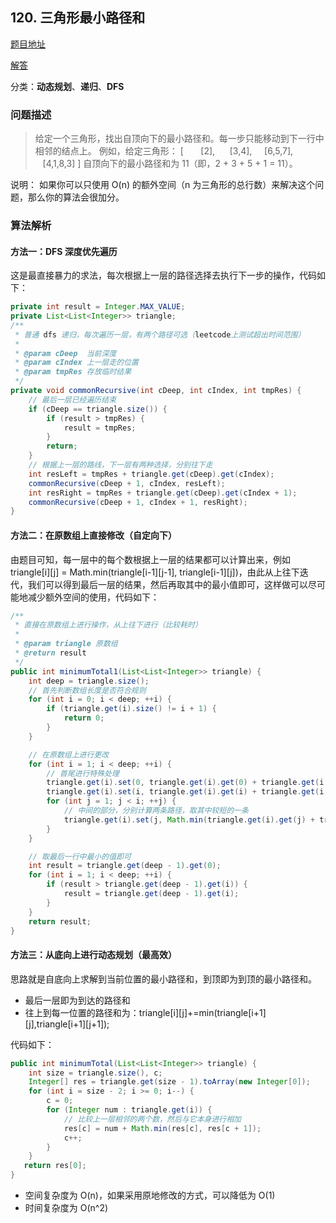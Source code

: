 ## 120. 三角形最小路径和

[题目地址](https://leetcode-cn.com/problems/triangle/)

[解答](https://github.com/lidonggg/Learning-notes/blob/master/algorithm/src/main/java/com/lidong/algorithm/leetcode/medium/dynamic/MinimumTotal120.java)

分类：**动态规划**、**递归**、**DFS**

### 问题描述
> 给定一个三角形，找出自顶向下的最小路径和。每一步只能移动到下一行中相邻的结点上。
例如，给定三角形：
[
&nbsp;&nbsp;&nbsp;&nbsp;&nbsp;&nbsp;[2],
&nbsp;&nbsp;&nbsp;&nbsp;&nbsp;[3,4],
&nbsp;&nbsp;&nbsp;&nbsp;[6,5,7],
&nbsp;&nbsp;&nbsp;[4,1,8,3]
]
自顶向下的最小路径和为 11（即，2 + 3 + 5 + 1 = 11）。

说明：
如果你可以只使用 O(n) 的额外空间（n 为三角形的总行数）来解决这个问题，那么你的算法会很加分。


### 算法解析
#### 方法一：DFS 深度优先遍历
这是最直接暴力的求法，每次根据上一层的路径选择去执行下一步的操作，代码如下：
```java
private int result = Integer.MAX_VALUE;
private List<List<Integer>> triangle;
/**
 * 普通 dfs 递归，每次遍历一层，有两个路径可选（leetcode上测试超出时间范围）
 *
 * @param cDeep  当前深度
 * @param cIndex 上一层走的位置
 * @param tmpRes 存放临时结果
 */
private void commonRecursive(int cDeep, int cIndex, int tmpRes) {
    // 最后一层已经遍历结束
    if (cDeep == triangle.size()) {
        if (result > tmpRes) {
            result = tmpRes;
        }
        return;
    }
    // 根据上一层的路线，下一层有两种选择，分别往下走
    int resLeft = tmpRes + triangle.get(cDeep).get(cIndex);
    commonRecursive(cDeep + 1, cIndex, resLeft);
    int resRight = tmpRes + triangle.get(cDeep).get(cIndex + 1);
    commonRecursive(cDeep + 1, cIndex + 1, resRight);
}
```

#### 方法二：在原数组上直接修改（自定向下）
由题目可知，每一层中的每个数根据上一层的结果都可以计算出来，例如 triangle[i][j] = Math.min(triangle[i-1][j-1], triangle[i-1][j])，由此从上往下迭代，我们可以得到最后一层的结果，然后再取其中的最小值即可，这样做可以尽可能地减少额外空间的使用，代码如下：
```java
/**
 * 直接在原数组上进行操作，从上往下进行（比较耗时）
 *
 * @param triangle 原数组
 * @return result
 */
public int minimumTotal1(List<List<Integer>> triangle) {
    int deep = triangle.size();
    // 首先判断数组长度是否符合规则
    for (int i = 0; i < deep; ++i) {
        if (triangle.get(i).size() != i + 1) {
            return 0;
        }
    }

    // 在原数组上进行更改
    for (int i = 1; i < deep; ++i) {
        // 首尾进行特殊处理
        triangle.get(i).set(0, triangle.get(i).get(0) + triangle.get(i - 1).get(0));
        triangle.get(i).set(i, triangle.get(i).get(i) + triangle.get(i - 1).get(i - 1));
        for (int j = 1; j < i; ++j) {
            // 中间的部分，分别计算两条路径，取其中较短的一条
            triangle.get(i).set(j, Math.min(triangle.get(i).get(j) + triangle.get(i - 1).get(j - 1), triangle.get(i).get(j) + triangle.get(i - 1).get(j)));
        }
    }

    // 取最后一行中最小的值即可
    int result = triangle.get(deep - 1).get(0);
    for (int i = 1; i < deep; ++i) {
        if (result > triangle.get(deep - 1).get(i)) {
            result = triangle.get(deep - 1).get(i);
        }
    }
    return result;
}
```

#### 方法三：从底向上进行动态规划（最高效）
思路就是自底向上求解到当前位置的最小路径和，到顶即为到顶的最小路径和。

- 最后一层即为到达的路径和
- 往上到每一位置的路径和为：triangle[i][j]+=min(triangle[i+1][j],triangle[i+1][j+1]);

代码如下：
```java
public int minimumTotal(List<List<Integer>> triangle) {
    int size = triangle.size(), c;
    Integer[] res = triangle.get(size - 1).toArray(new Integer[0]);
    for (int i = size - 2; i >= 0; i--) {
        c = 0;
        for (Integer num : triangle.get(i)) {
            // 比较上一层相邻的两个数，然后与它本身进行相加
            res[c] = num + Math.min(res[c], res[c + 1]);
            c++;
        }
    }
   return res[0];
}
```
- 空间复杂度为 O(n)，如果采用原地修改的方式，可以降低为 O(1)
- 时间复杂度为 O(n^2)

